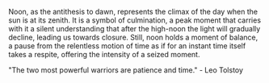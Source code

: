 
Noon, as the antithesis to dawn, represents the climax of the day when the sun is at its zenith. It is a symbol of culmination, a peak moment that carries with it a silent understanding that after the high-noon the light will gradually decline, leading us towards closure. Still, noon holds a moment of balance, a pause from the relentless motion of time as if for an instant time itself takes a respite, offering the intensity of a seized moment.

"The two most powerful warriors are patience and time." - Leo Tolstoy

